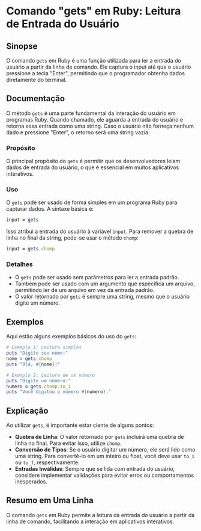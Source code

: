 <!--
Meta Description: # Comando "gets" em Ruby: Leitura de Entrada do Usuário ## Sinopse O comando `gets` em Ruby é uma função utilizada para ler a entrada do usuário a par...
Meta Keywords: gets, usuário, entrada, ruby, uma
-->

# Comando "gets" em Ruby: Leitura de Entrada do Usuário

## Sinopse
O comando `gets` em Ruby é uma função utilizada para ler a entrada do usuário a partir da linha de comando. Ele captura o input até que o usuário pressione a tecla "Enter", permitindo que o programador obtenha dados diretamente do terminal.

## Documentação
O método `gets` é uma parte fundamental da interação do usuário em programas Ruby. Quando chamado, ele aguarda a entrada do usuário e retorna essa entrada como uma string. Caso o usuário não forneça nenhum dado e pressione "Enter", o retorno será uma string vazia.

### Propósito
O principal propósito do `gets` é permitir que os desenvolvedores leiam dados de entrada do usuário, o que é essencial em muitos aplicativos interativos.

### Uso
O `gets` pode ser usado de forma simples em um programa Ruby para capturar dados. A sintaxe básica é:

```ruby
input = gets
```

Isso atribui a entrada do usuário à variável `input`. Para remover a quebra de linha no final da string, pode-se usar o método `chomp`:

```ruby
input = gets.chomp
```

### Detalhes
- O `gets` pode ser usado sem parâmetros para ler a entrada padrão.
- Também pode ser usado com um argumento que especifica um arquivo, permitindo ler de um arquivo em vez da entrada padrão.
- O valor retornado por `gets` é sempre uma string, mesmo que o usuário digite um número.

## Exemplos
Aqui estão alguns exemplos básicos do uso do `gets`:

```ruby
# Exemplo 1: Leitura simples
puts "Digite seu nome:"
nome = gets.chomp
puts "Olá, #{nome}!"

# Exemplo 2: Leitura de um número
puts "Digite um número:"
numero = gets.chomp.to_i
puts "Você digitou o número #{numero}."
```

## Explicação
Ao utilizar `gets`, é importante estar ciente de alguns pontos:

- **Quebra de Linha**: O valor retornado por `gets` incluirá uma quebra de linha no final. Para evitar isso, utilize `chomp`.
- **Conversão de Tipos**: Se o usuário digitar um número, ele será lido como uma string. Para convertê-lo em um inteiro ou float, você deve usar `to_i` ou `to_f`, respectivamente.
- **Entradas Inválidas**: Sempre que se lida com entrada do usuário, considere implementar validações para evitar erros ou comportamentos inesperados.

## Resumo em Uma Linha
O comando `gets` em Ruby permite a leitura da entrada do usuário a partir da linha de comando, facilitando a interação em aplicativos interativos.